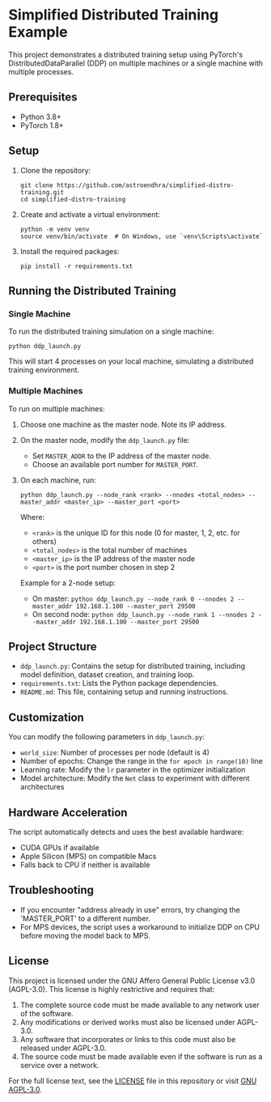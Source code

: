 # Simplified Distributed Training Example

This project demonstrates a distributed training setup using PyTorch's DistributedDataParallel (DDP) on multiple machines or a single machine with multiple processes.

## Prerequisites

- Python 3.8+
- PyTorch 1.8+

## Setup

1. Clone the repository:
   ```
   git clone https://github.com/astroendhra/simplified-distro-training.git
   cd simplified-distro-training
   ```

2. Create and activate a virtual environment:
   ```
   python -m venv venv
   source venv/bin/activate  # On Windows, use `venv\Scripts\activate`
   ```

3. Install the required packages:
   ```
   pip install -r requirements.txt
   ```

## Running the Distributed Training

### Single Machine

To run the distributed training simulation on a single machine:

```
python ddp_launch.py
```

This will start 4 processes on your local machine, simulating a distributed training environment.

### Multiple Machines

To run on multiple machines:

1. Choose one machine as the master node. Note its IP address.

2. On the master node, modify the `ddp_launch.py` file:
   - Set `MASTER_ADDR` to the IP address of the master node.
   - Choose an available port number for `MASTER_PORT`.

3. On each machine, run:
   ```
   python ddp_launch.py --node_rank <rank> --nnodes <total_nodes> --master_addr <master_ip> --master_port <port>
   ```
   Where:
   - `<rank>` is the unique ID for this node (0 for master, 1, 2, etc. for others)
   - `<total_nodes>` is the total number of machines
   - `<master_ip>` is the IP address of the master node
   - `<port>` is the port number chosen in step 2

   Example for a 2-node setup:
   - On master: `python ddp_launch.py --node_rank 0 --nnodes 2 --master_addr 192.168.1.100 --master_port 29500`
   - On second node: `python ddp_launch.py --node_rank 1 --nnodes 2 --master_addr 192.168.1.100 --master_port 29500`

## Project Structure

- `ddp_launch.py`: Contains the setup for distributed training, including model definition, dataset creation, and training loop.
- `requirements.txt`: Lists the Python package dependencies.
- `README.md`: This file, containing setup and running instructions.

## Customization

You can modify the following parameters in `ddp_launch.py`:

- `world_size`: Number of processes per node (default is 4)
- Number of epochs: Change the range in the `for epoch in range(10)` line
- Learning rate: Modify the `lr` parameter in the optimizer initialization
- Model architecture: Modify the `Net` class to experiment with different architectures

## Hardware Acceleration

The script automatically detects and uses the best available hardware:
- CUDA GPUs if available
- Apple Silicon (MPS) on compatible Macs
- Falls back to CPU if neither is available

## Troubleshooting

- If you encounter "address already in use" errors, try changing the 'MASTER_PORT' to a different number.
- For MPS devices, the script uses a workaround to initialize DDP on CPU before moving the model back to MPS.

## License

This project is licensed under the GNU Affero General Public License v3.0 (AGPL-3.0). This license is highly restrictive and requires that:

1. The complete source code must be made available to any network user of the software.
2. Any modifications or derived works must also be licensed under AGPL-3.0.
3. Any software that incorporates or links to this code must also be released under AGPL-3.0.
4. The source code must be made available even if the software is run as a service over a network.

For the full license text, see the [LICENSE](LICENSE) file in this repository or visit [GNU AGPL-3.0](https://www.gnu.org/licenses/agpl-3.0.en.html).
